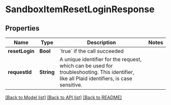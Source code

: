 # SandboxItemResetLoginResponse

## Properties
Name | Type | Description | Notes
------------ | ------------- | ------------- | -------------
**resetLogin** | **Bool** | &#x60;true&#x60; if the call succeeded | 
**requestId** | **String** | A unique identifier for the request, which can be used for troubleshooting. This identifier, like all Plaid identifiers, is case sensitive. | 

[[Back to Model list]](../README.md#documentation-for-models) [[Back to API list]](../README.md#documentation-for-api-endpoints) [[Back to README]](../README.md)


